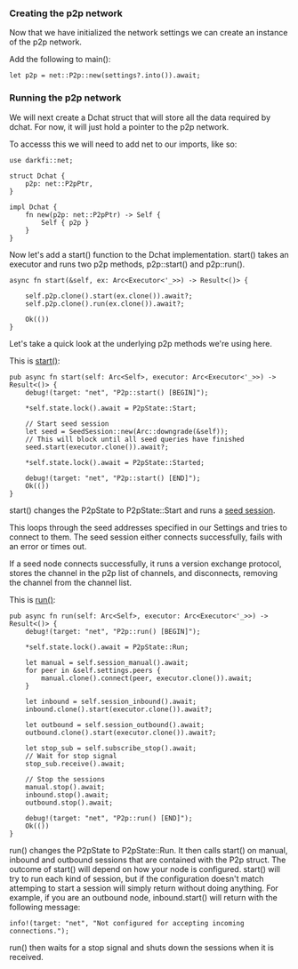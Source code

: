 ### Creating the p2p network

Now that we have initialized the network settings we can create an
instance of the p2p network.

Add the following to main():

```
let p2p = net::P2p::new(settings?.into()).await;
```

### Running the p2p network

We will next create a Dchat struct that will store all the data required
by dchat. For now, it will just hold a pointer to the p2p network.

To accesss this we will need to add net to our imports, like so:

```
use darkfi::net;

struct Dchat {
    p2p: net::P2pPtr,
}

impl Dchat {
    fn new(p2p: net::P2pPtr) -> Self {
        Self { p2p }
    }
}
```

Now let's add a start() function to the Dchat implementation. start()
takes an executor and runs two p2p methods, p2p::start() and p2p::run().

```
async fn start(&self, ex: Arc<Executor<'_>>) -> Result<()> {

    self.p2p.clone().start(ex.clone()).await?;
    self.p2p.clone().run(ex.clone()).await?;

    Ok(())
}
```

Let's take a quick look at the underlying p2p methods we're using here.

This is [start()](../../../src/net/p2p.rs):

```
pub async fn start(self: Arc<Self>, executor: Arc<Executor<'_>>) -> Result<()> {
    debug!(target: "net", "P2p::start() [BEGIN]");

    *self.state.lock().await = P2pState::Start;

    // Start seed session
    let seed = SeedSession::new(Arc::downgrade(&self));
    // This will block until all seed queries have finished
    seed.start(executor.clone()).await?;

    *self.state.lock().await = P2pState::Started;

    debug!(target: "net", "P2p::start() [END]");
    Ok(())
}
```

start() changes the P2pState to P2pState::Start and runs a [seed
session](../../../src/net/session/seed_session.rs).

This loops through the seed addresses specified in our Settings and
tries to connect to them. The seed session either connects successfully,
fails with an error or times out.

If a seed node connects successfully, it runs a version exchange protocol,
stores the channel in the p2p list of channels, and disconnects, removing
the channel from the channel list.

This is [run()](../../../src/net/p2p.rs):

```
pub async fn run(self: Arc<Self>, executor: Arc<Executor<'_>>) -> Result<()> {
    debug!(target: "net", "P2p::run() [BEGIN]");

    *self.state.lock().await = P2pState::Run;

    let manual = self.session_manual().await;
    for peer in &self.settings.peers {
        manual.clone().connect(peer, executor.clone()).await;
    }

    let inbound = self.session_inbound().await;
    inbound.clone().start(executor.clone()).await?;

    let outbound = self.session_outbound().await;
    outbound.clone().start(executor.clone()).await?;

    let stop_sub = self.subscribe_stop().await;
    // Wait for stop signal
    stop_sub.receive().await;

    // Stop the sessions
    manual.stop().await;
    inbound.stop().await;
    outbound.stop().await;

    debug!(target: "net", "P2p::run() [END]");
    Ok(())
}
```

run() changes the P2pState to P2pState::Run. It then calls start()
on manual, inbound and outbound sessions that are contained with the
P2p struct. The outcome of start() will depend on how your node is
configured. start() will try to run each kind of session, but if the
configuration doesn't match attemping to start a session will simply
return without doing anything. For example, if you are an outbound node,
inbound.start() will return with the following message:

```
info!(target: "net", "Not configured for accepting incoming connections.");
```

run() then waits for a stop signal and shuts down the sessions when it
is received.

